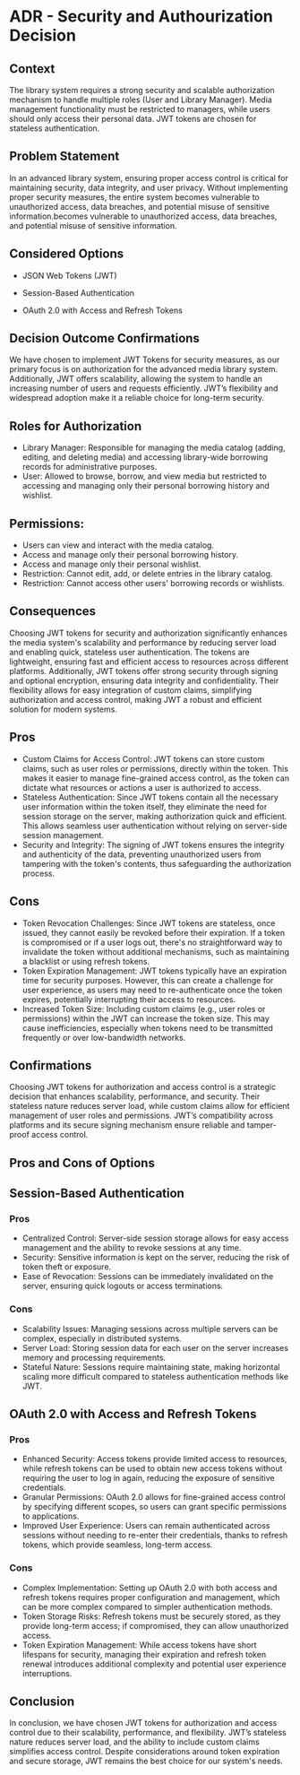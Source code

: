 # ADR - Security and Authourization Decision

## Context 
The library system requires a strong security and scalable authorization mechanism to handle multiple roles (User and Library Manager). Media management functionality must be restricted to managers, while users should only access their personal data. JWT tokens are chosen for stateless authentication.

## Problem Statement
In an advanced library  system, ensuring proper access control is critical for maintaining security, data integrity, and user privacy. Without implementing proper security measures, the entire system becomes vulnerable to unauthorized access, data breaches, and potential misuse of sensitive information.becomes vulnerable to unauthorized access, data breaches, and potential misuse of sensitive information.

## Considered Options
- JSON Web Tokens (JWT)

- Session-Based Authentication

- OAuth 2.0 with Access and Refresh Tokens

## Decision Outcome Confirmations
We have chosen to implement JWT Tokens for security measures, as our primary focus is on authorization for the advanced media library system. Additionally, JWT offers scalability, allowing the system to handle an increasing number of users and requests efficiently. JWT’s flexibility and widespread adoption make it a reliable choice for long-term security.

## Roles for Authorization

- Library Manager: Responsible for managing the media catalog (adding, editing, and deleting media) and accessing library-wide borrowing records for administrative purposes.
- User: Allowed to browse, borrow, and view media but restricted to accessing and managing only their personal borrowing history and wishlist.

## Permissions:
- Users can view and interact with the media catalog.
- Access and manage only their personal borrowing history.
- Access and manage only their personal wishlist.
- Restriction: Cannot edit, add, or delete entries in the library catalog.
- Restriction: Cannot access other users' borrowing records or wishlists.



## Consequences

Choosing JWT tokens for security and authorization significantly enhances the media system's scalability and performance by reducing server load and enabling quick, stateless user authentication. The tokens are lightweight, ensuring fast and efficient access to resources across different platforms. Additionally, JWT tokens offer strong security through signing and optional encryption, ensuring data integrity and confidentiality. Their flexibility allows for easy integration of custom claims, simplifying authorization and access control, making JWT a robust and efficient solution for modern systems.

## Pros
- Custom Claims for Access Control: JWT tokens can store custom claims, such as user roles or permissions, directly within the token. This makes it easier to manage fine-grained access control, as the token can dictate what resources or actions a user is authorized to access.
- Stateless Authentication: Since JWT tokens contain all the necessary user information within the token itself, they eliminate the need for session storage on the server, making authorization quick and efficient. This allows seamless user authentication without relying on server-side session management.
- Security and Integrity: The signing of JWT tokens ensures the integrity and authenticity of the data, preventing unauthorized users from tampering with the token's contents, thus safeguarding the authorization process.

## Cons
- Token Revocation Challenges: Since JWT tokens are stateless, once issued, they cannot easily be revoked before their expiration. If a token is compromised or if a user logs out, there's no straightforward way to invalidate the token without additional mechanisms, such as maintaining a blacklist or using refresh tokens.
- Token Expiration Management: JWT tokens typically have an expiration time for security purposes. However, this can create a challenge for user experience, as users may need to re-authenticate once the token expires, potentially interrupting their access to resources.
- Increased Token Size: Including custom claims (e.g., user roles or permissions) within the JWT can increase the token size. This may cause inefficiencies, especially when tokens need to be transmitted frequently or over low-bandwidth networks.

## Confirmations
Choosing JWT tokens for authorization and access control is a strategic decision that enhances scalability, performance, and security. Their stateless nature reduces server load, while custom claims allow for efficient management of user roles and permissions. JWT’s compatibility across platforms and its secure signing mechanism ensure reliable and tamper-proof access control. 

## Pros and Cons of Options
## Session-Based Authentication
### Pros
- Centralized Control: Server-side session storage allows for easy access management and the ability to revoke sessions at any time.
- Security: Sensitive information is kept on the server, reducing the risk of token theft or exposure.
- Ease of Revocation: Sessions can be immediately invalidated on the server, ensuring quick logouts or access terminations.
### Cons
- Scalability Issues: Managing sessions across multiple servers can be complex, especially in distributed systems.
- Server Load: Storing session data for each user on the server increases memory and processing requirements.
- Stateful Nature: Sessions require maintaining state, making horizontal scaling more difficult compared to stateless authentication methods like JWT.
## OAuth 2.0 with Access and Refresh Tokens
### Pros
- Enhanced Security: Access tokens provide limited access to resources, while refresh tokens can be used to obtain new access tokens without requiring the user to log in again, reducing the exposure of sensitive credentials.
- Granular Permissions: OAuth 2.0 allows for fine-grained access control by specifying different scopes, so users can grant specific permissions to applications.
- Improved User Experience: Users can remain authenticated across sessions without needing to re-enter their credentials, thanks to refresh tokens, which provide seamless, long-term access.
### Cons
- Complex Implementation: Setting up OAuth 2.0 with both access and refresh tokens requires proper configuration and management, which can be more complex compared to simpler authentication methods.
- Token Storage Risks: Refresh tokens must be securely stored, as they provide long-term access; if compromised, they can allow unauthorized access.
- Token Expiration Management: While access tokens have short lifespans for security, managing their expiration and refresh token renewal introduces additional complexity and potential user experience interruptions.

## Conclusion
In conclusion, we have chosen JWT tokens for authorization and access control due to their scalability, performance, and flexibility. JWT’s stateless nature reduces server load, and the ability to include custom claims simplifies access control. Despite considerations around token expiration and secure storage, JWT remains the best choice for our system's needs.






